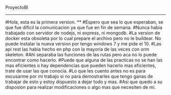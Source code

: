 ProyectoBI

***
#Hola, esta es la primera version.
**
#Espero que sea lo que esperaban, se que fue dificil la comunicacion ya que fue en fin de semana.
#Nunca habia trabajado con servidor de nodejs, ni express, ni mongodb.
#La version de docker esta obsoleta por lo cual prepare el archivo pero no le buildear. No puede instalar la nueva version por tengo windows 7 y me pide el 10.
#Las api rest las habia hecho en php con la mayoria de las veces con orm skeleton.
#Ahi separaba las funciones de las rutas pero aca no lo puede encontrar como hacerlo.
#Puede que alguna de las practicas no se han las mas eficientes o hay dependencias que pueden hacerlo mas eficientes, trate de usar las que conocia.
#Lo que les cuento antes no es para excusarme por mi trabajo si no para demostrarles que tengo ganas de trabajar de esto y estoy dispuesto a dejar todo y mas.
#Asi que quedo a su disposion para realizar modificaciones o algo mas que necesiten de mi.

